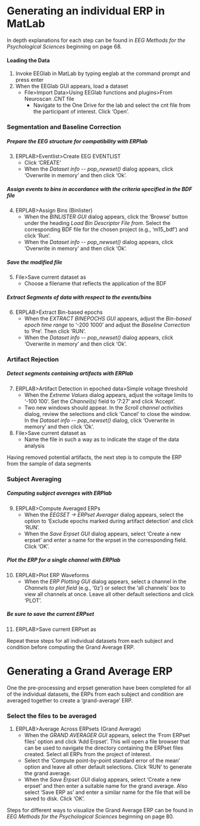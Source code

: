 # Generating an individual ERP in MatLab
In depth explanations for each step can be found in *EEG Methods for the Psychological Sciences* beginning on page 68.
#### Loading the Data
1. Invoke EEGlab in MatLab by typing eeglab at the command prompt and press enter
2. When the EEGlab GUI appears, load a dataset
    * File>Import Data>Using EEGlab functions and plugins>From Neuroscan .CNT file
      * Navigate to the One Drive for the lab and select the cnt file from the participant of interest. Click ‘Open’.

### Segmentation and Baseline Correction
##### Prepare the EEG structure for compatibility with ERPlab
3. ERPLAB>Eventlist>Create EEG EVENTLIST
    * Click ‘CREATE’
    * When the *Dataset info -- pop_newset()* dialog appears, click ‘Overwrite in memory’ and then click ‘Ok’.

##### Assign events to bins in accordance with the criteria specified in the BDF file
4. ERPLAB>Assign Bins (Binlister)
    * When the *BINLISTER GUI* dialog appears, click the ‘Browse’ button under the heading *Load Bin Descriptor File from*. Select the corresponding BDF file for the chosen project (e.g., ‘m15_bdf’) and click ‘Run’.
    * When the *Dataset info -- pop_newset()* dialog appears, click ‘Overwrite in memory’ and then click ‘Ok’.

##### Save the modified file
5. File>Save current dataset as
    * Choose a filename that reflects the application of the BDF

##### Extract Segments of data with respect to the events/bins
6. ERPLAB>Extract Bin-based epochs
    * When the *EXTRACT BINEPOCHS GUI* appears, adjust the *Bin-based epoch time range* to ‘-200 1000’ and adjust the *Baseline Correction* to ‘Pre’. Then click ‘RUN’.
    * When the *Dataset info -- pop_newset()* dialog appears, click ‘Overwrite in memory’ and then click ‘Ok’.

### Artifact Rejection
##### Detect segments containing artifacts with ERPlab
7. ERPLAB>Artifact Detection in epoched data>Simple voltage threshold
    * When the *Extreme Values* dialog appears, adjust the voltage limits to ‘-100 100’. Set the *Channel(s)* field to ‘7:27’ and click ‘Accept’.
    * Two new windows should appear. In the *Scroll channel activities* dialog, review the selections and click ‘Cancel’ to close the window. In the *Dataset info -- pop_newset()* dialog, click ‘Overwrite in memory’ and then click ‘Ok’.
8. File>Save current dataset as
    * Name the file in such a way as to indicate the stage of the data analysis

Having removed potential artifacts, the next step is to compute the ERP from the sample of data segments
### Subject Averaging
##### Computing subject averages with ERPlab
9. ERPLAB>Compute Averaged ERPs
    * When the *EEGSET -> ERPset Averager* dialog appears, select the option to ‘Exclude epochs marked during artifact detection’ and click ‘RUN’.
    * When the *Save Erpset GUI* dialog appears, select ‘Create a new erpset’ and enter a name for the erpset in the corresponding field. Click ‘OK’.

##### Plot the ERP for a single channel with ERPlab
10. ERPLAB>Plot ERP Waveforms
    * When the *ERP Plotting GUI* dialog appears, select a channel in the *Channels to plot field* (e.g., ‘0z’) or select the ‘all channels’ box to view all channels at once. Leave all other default selections and click ‘PLOT’.

##### Be sure to save the current ERPset
11. ERPLAB>Save current ERPset as

Repeat these steps for all individual datasets from each subject and condition before computing the Grand Average ERP.


# Generating a Grand Average ERP
One the pre-processing and erpset generation have been completed for all of the individual datasets, the ERPs from each subject and condition are averaged together to create a ‘grand-average’ ERP.
### Select the files to be averaged
1. ERPLAB>Average Across ERPsets (Grand Average)
    * When the *GRAND AVERAGER GUI* appears, select the ‘From ERPset files’ option and click ‘Add Erpset’. This will open a file browser that can be used to navigate the directory containing the ERPset files created. Select all ERPs from the project of interest.
    * Select the ‘Compute point-by-point standard error of the mean’ option and leave all other default selections. Click ‘RUN’ to generate the grand average.
    * When the *Save Erpset GUI* dialog appears, select ‘Create a new erpset’ and then enter a suitable name for the grand average. Also select ‘Save ERP as’ and enter a similar name for the file that will be saved to disk. Click ‘OK’.

Steps for different ways to visualize the Grand Average ERP can be found in *EEG Methods for the Psychological Sciences* beginning on page 80.
